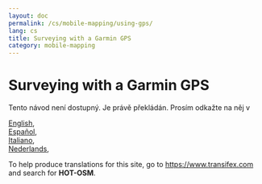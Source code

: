 ```yaml
---
layout: doc
permalink: /cs/mobile-mapping/using-gps/
lang: cs
title: Surveying with a Garmin GPS
category: mobile-mapping
---
```


Surveying with a Garmin GPS  
=================  

Tento návod není dostupný. Je právě překládán. Prosím odkažte na něj v   

[English](/en/mobile-mapping/using-gps),  
[Español](/es/mobile-mapping/using-gps),  
[Italiano](/it/mobile-mapping/using-gps),  
[Nederlands](/nl_NL/mobile-mapping/using-gps),  

To help produce translations for this site, go to <https://www.transifex.com> and search for **HOT-OSM**.  

<!-- hidden text -->
